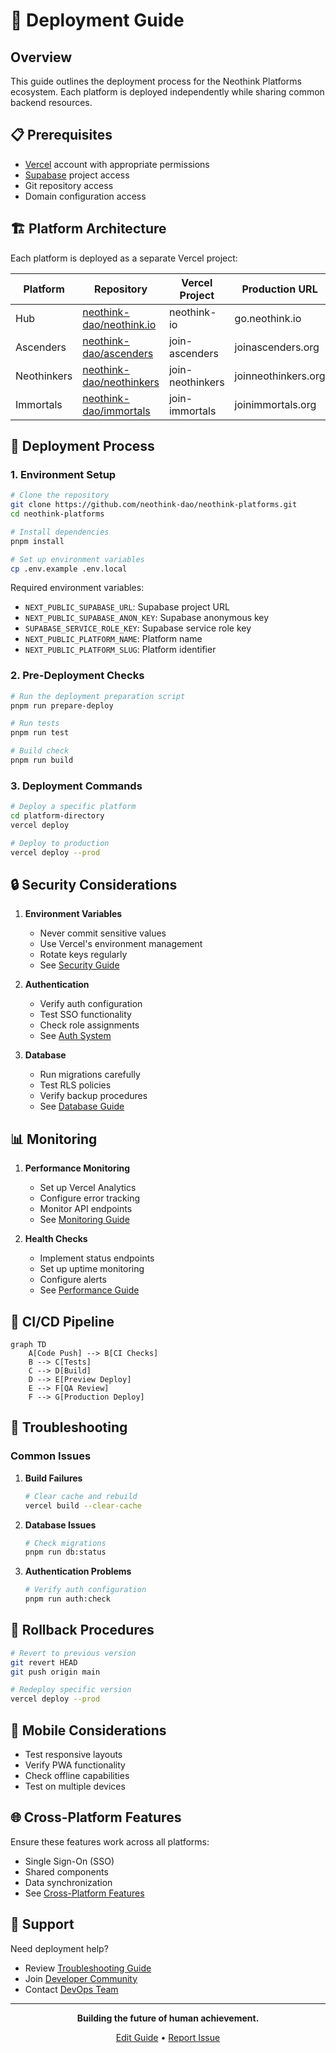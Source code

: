 # 🚀 Deployment Guide

## Overview

This guide outlines the deployment process for the Neothink Platforms ecosystem. Each platform is deployed independently while sharing common backend resources.

## 📋 Prerequisites

- [Vercel](https://vercel.com) account with appropriate permissions
- [Supabase](https://supabase.com) project access
- Git repository access
- Domain configuration access

## 🏗️ Platform Architecture

Each platform is deployed as a separate Vercel project:

| Platform | Repository | Vercel Project | Production URL |
|----------|------------|----------------|----------------|
| Hub | [neothink-dao/neothink.io](https://github.com/neothink-dao/neothink.io) | neothink-io | go.neothink.io |
| Ascenders | [neothink-dao/ascenders](https://github.com/neothink-dao/ascenders) | join-ascenders | joinascenders.org |
| Neothinkers | [neothink-dao/neothinkers](https://github.com/neothink-dao/neothinkers) | join-neothinkers | joinneothinkers.org |
| Immortals | [neothink-dao/immortals](https://github.com/neothink-dao/immortals) | join-immortals | joinimmortals.org |

## 🔄 Deployment Process

### 1. Environment Setup

```bash
# Clone the repository
git clone https://github.com/neothink-dao/neothink-platforms.git
cd neothink-platforms

# Install dependencies
pnpm install

# Set up environment variables
cp .env.example .env.local
```

Required environment variables:
- `NEXT_PUBLIC_SUPABASE_URL`: Supabase project URL
- `NEXT_PUBLIC_SUPABASE_ANON_KEY`: Supabase anonymous key
- `SUPABASE_SERVICE_ROLE_KEY`: Supabase service role key
- `NEXT_PUBLIC_PLATFORM_NAME`: Platform name
- `NEXT_PUBLIC_PLATFORM_SLUG`: Platform identifier

### 2. Pre-Deployment Checks

```bash
# Run the deployment preparation script
pnpm run prepare-deploy

# Run tests
pnpm run test

# Build check
pnpm run build
```

### 3. Deployment Commands

```bash
# Deploy a specific platform
cd platform-directory
vercel deploy

# Deploy to production
vercel deploy --prod
```

## 🔒 Security Considerations

1. **Environment Variables**
   - Never commit sensitive values
   - Use Vercel's environment management
   - Rotate keys regularly
   - See [Security Guide](../operations/SECURITY.md)

2. **Authentication**
   - Verify auth configuration
   - Test SSO functionality
   - Check role assignments
   - See [Auth System](../auth-system.md)

3. **Database**
   - Run migrations carefully
   - Test RLS policies
   - Verify backup procedures
   - See [Database Guide](../database/SCHEMA.md)

## 📊 Monitoring

1. **Performance Monitoring**
   - Set up Vercel Analytics
   - Configure error tracking
   - Monitor API endpoints
   - See [Monitoring Guide](../operations/MONITORING.md)

2. **Health Checks**
   - Implement status endpoints
   - Set up uptime monitoring
   - Configure alerts
   - See [Performance Guide](../operations/PERFORMANCE.md)

## 🔄 CI/CD Pipeline

```mermaid
graph TD
    A[Code Push] --> B[CI Checks]
    B --> C[Tests]
    C --> D[Build]
    D --> E[Preview Deploy]
    E --> F[QA Review]
    F --> G[Production Deploy]
```

## 🚨 Troubleshooting

### Common Issues

1. **Build Failures**
   ```bash
   # Clear cache and rebuild
   vercel build --clear-cache
   ```

2. **Database Issues**
   ```bash
   # Check migrations
   pnpm run db:status
   ```

3. **Authentication Problems**
   ```bash
   # Verify auth configuration
   pnpm run auth:check
   ```

## 🔄 Rollback Procedures

```bash
# Revert to previous version
git revert HEAD
git push origin main

# Redeploy specific version
vercel deploy --prod
```

## 📱 Mobile Considerations

- Test responsive layouts
- Verify PWA functionality
- Check offline capabilities
- Test on multiple devices

## 🌐 Cross-Platform Features

Ensure these features work across all platforms:
- Single Sign-On (SSO)
- Shared components
- Data synchronization
- See [Cross-Platform Features](../reference/CROSS-PLATFORM-FEATURES.md)

## 🤝 Support

Need deployment help?
- Review [Troubleshooting Guide](../troubleshooting/README.md)
- Join [Developer Community](https://developers.neothink.io)
- Contact [DevOps Team](mailto:devops@neothink.io)

---

<div align="center">

**Building the future of human achievement.**

[Edit Guide](https://github.com/neothink-dao/docs/edit/main/docs/development/DEPLOYMENT-GUIDE.md) • [Report Issue](https://github.com/neothink-dao/docs/issues/new)

</div> 